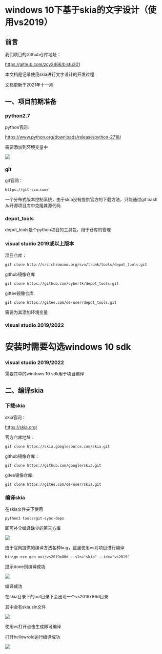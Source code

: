 



# windows 10下基于skia的文字设计（使用vs2019）



## 前言

我们项目的Github仓库地址：

https://github.com/zcy2466/bistu301

本文档是记录使用skia进行文字设计的开发过程

文档更新于2021年十一月

## 一、项目前期准备

### python2.7


python官网:

https://www.python.org/downloads/release/python-2718/ 

需要添加到环境变量中

![](https://github.com/zcy2466/bistu301/blob/main/image/python.jpg)

### git

git官网：

```
https://git-scm.com/
```

一个分布式版本控制系统，由于skia没有提供官方的下载方法，只能通过git bash从开源项目库中克隆其源代码

### depot_tools

depot_tools是个python项目的工具包，用于仓库的管理

### visual studio 2019或以上版本
项目仓库：
```
git clone http://src.chromium.org/svn/trunk/tools/depot_tools.git
```

github镜像仓库

```
git clone https://github.com/cybertk/depot_tools.git
```

gittee镜像仓库

```
git clone https://gitee.com/de-user/depot_tools.git
```

需要为其添加环境变量

### visual studio 2019/2022
安装时需要勾选windows 10 sdk
=======
### visual studio 2019/2022

需要其中的windows 10 sdk用于项目编译

## 二、编译skia

### 下载skia

skia官网：

https://skia.org/

官方仓库地址：

```
git clone https://skia.googlesource.com/skia.git
```

github镜像仓库：

```
git clone https://github.com/google/skia.git
```

gitee镜像仓库:

```
git clone https://gitee.com/de-user/skia.git
```

### 编译skia

在skia文件夹下使用

```
python2 tools/git-sync-deps
```

即可补全编译缺少的第三方库

![](https://github.com/zcy2466/bistu301/blob/main/image/python%E7%BC%96%E8%AF%91.jpg.png)

由于官网提供的编译方法各种bug，这里使用vs对项目进行编译

```
bin\gn.exe gen out/vs2019x86d --sln="skia" --ide="vs2019"
```

提示done则编译成功

![](https://github.com/zcy2466/bistu301/blob/main/image/vs%E6%8C%87%E4%BB%A4.png)

编译成功

在skia目录下的out目录下会出现一个vs2019x86d目录

其中会有skia.sln文件

![](https://github.com/zcy2466/bistu301/blob/main/image/sln.png)

使用vs打开点击生成即可编译

打开hellowrold运行编译成功

![](https://github.com/zcy2466/bistu301/blob/main/image/hellowrold.png)

